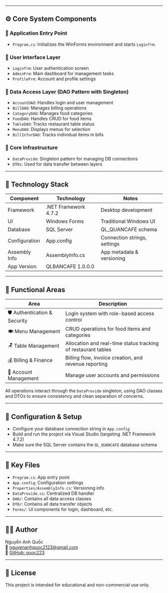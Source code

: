 
---

## ⚙️ Core System Components

### 🔹 Application Entry Point
- `Program.cs`: Initializes the WinForms environment and starts `Loginfrm`.

### 🔹 User Interface Layer
- `Loginfrm`: User authentication screen
- `AdminFrm`: Main dashboard for management tasks
- `ProfileFrm`: Account and profile settings

### 🔹 Data Access Layer (DAO Pattern with Singleton)
- `AccountDAO`: Handles login and user management
- `BillDAO`: Manages billing operations
- `CategoryDAO`: Manages food categories
- `FoodDAO`: Handles CRUD for food items
- `TableDAO`: Tracks restaurant table status
- `MenuDAO`: Displays menus for selection
- `BillInforDAO`: Tracks individual items in bills

### 🔹 Core Infrastructure
- `DataProvide`: Singleton pattern for managing DB connections
- `DTOs`: Used for data transfer between layers

---

## 🧰 Technology Stack

| Component        | Technology          | Notes                           |
|------------------|---------------------|----------------------------------|
| Framework        | .NET Framework 4.7.2| Desktop development              |
| UI               | Windows Forms       | Traditional Windows UI          |
| Database         | SQL Server          | QL_QUANCAFE schema               |
| Configuration    | App.config          | Connection strings, settings    |
| Assembly Info    | AssemblyInfo.cs     | App metadata & versioning       |
| App Version      | QLBANCAFE 1.0.0.0   |                                 |

---

## 🧩 Functional Areas

| Area                        | Description                                                                 |
|-----------------------------|-----------------------------------------------------------------------------|
| 🛡️ Authentication & Security | Login system with role-based access control                                |
| 🍽️ Menu Management           | CRUD operations for food items and categories                              |
| 🪑 Table Management          | Allocation and real-time status tracking of restaurant tables               |
| 💰 Billing & Finance         | Billing flow, invoice creation, and revenue reporting                       |
| 👤 Account Management        | Manage user accounts and permissions                                        |

All operations interact through the `DataProvide` singleton, using DAO classes and DTOs to ensure consistency and clean separation of concerns.

---

## 📝 Configuration & Setup

- Configure your database connection string in `App.config`
- Build and run the project via Visual Studio (targeting .NET Framework 4.7.2)
- Make sure the SQL Server contains the `QL_QUANCAFE` database schema

---

## 📁 Key Files

- `Program.cs`: App entry point
- `App.config`: Configuration settings
- `Properties/AssemblyInfo.cs`: Versioning info
- `DataProvide.cs`: Centralized DB handler
- `DAO/`: Contains all data access classes
- `DTO/`: Contains all data transfer objects
- `Forms/`: UI components for login, dashboard, etc.

---

## 👨‍💻 Author

Nguyễn Anh Quốc  
📧 nguyenanhquoc2123@gmail.com  
🔗 [GitHub: quoc223](https://github.com/quoc223)

---

## 📜 License

This project is intended for educational and non-commercial use only.
